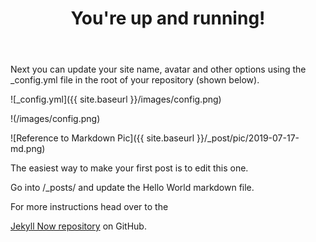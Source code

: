 ﻿---
layout: post
title: You're up and running!
categories: [blog]
tags: [jekyll]
---

Next you can update your site name, avatar and other options using the _config.yml file in the root of your repository (shown below).

![_config.yml]({{ site.baseurl }}/images/config.png)

!(/images/config.png)

![Reference to Markdown Pic]({{ site.baseurl }}/_post/pic/2019-07-17-md.png)

The easiest way to make your first post is to edit this one. 

Go into /_posts/ and update the Hello World markdown file. 

For more instructions head over to the 

[Jekyll Now repository](https://github.com/barryclark/jekyll-now) on GitHub.

